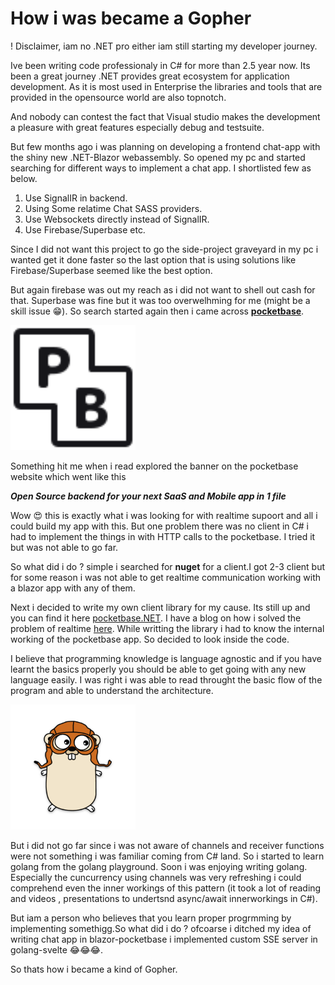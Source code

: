 # How i was became a Gopher

! Disclaimer, iam no .NET pro either iam still starting my developer journey.

Ive been writing code professionaly in C# for more than 2.5 year now.
Its been a great journey .NET provides great ecosystem for application development. As it is most used in Enterprise the libraries and tools that are provided in the opensource world are also topnotch.

And nobody can contest the fact that Visual studio makes the development a pleasure with great features especially debug and testsuite.

But few months ago i was planning on developing a frontend chat-app with the shiny new .NET-Blazor webassembly. So opened my pc and started searching for different ways to implement a chat app. I shortlisted few as below.

1) Use SignalIR in backend.
2) Using Some relatime Chat SASS providers.
3) Use Websockets directly instead of SignalIR.
4) Use Firebase/Superbase etc.

Since I did not want this project to go the side-project graveyard in my pc i wanted get it done faster so the last option that is using solutions like Firebase/Superbase seemed like the best option.

But again firebase was out my reach as i did not want to shell out cash for that.
Superbase was fine but it was too overwelhming for me (might be a skill issue 😁).
So search started again then i came across **[pocketbase](https://pocketbase.io/)**.

<img src="data/3/pblogo.svg" alt="pocketbase" width="200"/>

Something hit me when i read explored the banner on the pocketbase website which went like this

***Open Source backend
for your next SaaS and Mobile app
in 1 file***

Wow 😍 this is exactly what i was looking for with realtime supoort and all i could build my app with this. But one problem there was no client in C# i had to implement the things in with HTTP calls to the pocketbase. I tried it but was not able to go far.

So what did i do ? simple i searched for **nuget** for a client.I got 2-3 client but for some reason i was not able to get realtime communication working with a blazor app with any of them.

Next i decided to write my own client library for my cause. Its still up and you can find it here [pocketbase.NET](https://www.nuget.org/packages/pocketbase.NET).
I have a blog on how i solved the problem of realtime [here](https://navaneesh-amin.in/#/blogdetail?file=data/1/Blazor_SSE.md). While writting the library i had to know the internal working of the pocketbase app. So decided to look inside the code.

I believe that programming knowledge is language agnostic and if you have learnt the basics properly you should be able to get going with any new language easily.
I was right i was able to read throught the basic flow of the program and able to understand the architecture.

<img src="data/3/gopher.png" alt="gopher" width="200"/>

But i did not go far since i was not aware of channels and receiver functions were not something i was familiar coming from C# land.
So i started to learn golang from the golang playground. Soon i was enjoying writing golang. Especially the cuncurrency using channels was very refreshing i could comprehend even the inner workings of this pattern (it took a lot of reading and videos , presentations to undertsnd async/await innerworkings in C#).

But iam a person who believes that you learn proper progrmming by implementing somethigg.So what did i do ? ofcoarse i ditched my idea of writing chat app in blazor-pocketbase i implemented custom SSE server in golang-svelte 😂😂😂.

So thats how i became a kind of Gopher.
